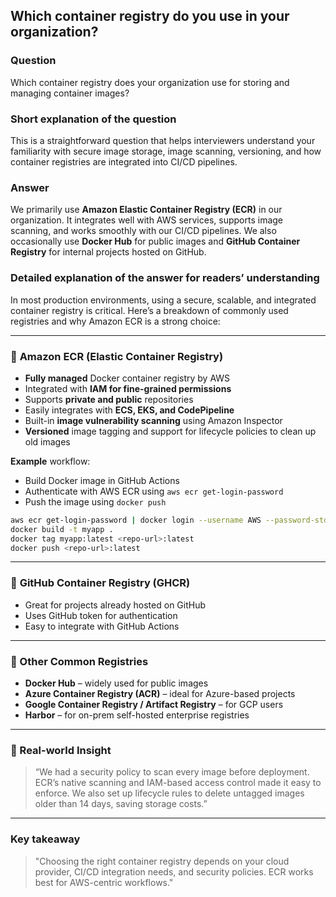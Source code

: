 ## Which container registry do you use in your organization?

### Question  
Which container registry does your organization use for storing and managing container images?

### Short explanation of the question  
This is a straightforward question that helps interviewers understand your familiarity with secure image storage, image scanning, versioning, and how container registries are integrated into CI/CD pipelines.

### Answer  
We primarily use **Amazon Elastic Container Registry (ECR)** in our organization. It integrates well with AWS services, supports image scanning, and works smoothly with our CI/CD pipelines. We also occasionally use **Docker Hub** for public images and **GitHub Container Registry** for internal projects hosted on GitHub.

### Detailed explanation of the answer for readers’ understanding

In most production environments, using a secure, scalable, and integrated container registry is critical. Here’s a breakdown of commonly used registries and why Amazon ECR is a strong choice:

---

### 🐳 **Amazon ECR (Elastic Container Registry)**

- **Fully managed** Docker container registry by AWS
- Integrated with **IAM for fine-grained permissions**
- Supports **private and public** repositories
- Easily integrates with **ECS, EKS, and CodePipeline**
- Built-in **image vulnerability scanning** using Amazon Inspector
- **Versioned** image tagging and support for lifecycle policies to clean up old images

**Example** workflow:

- Build Docker image in GitHub Actions
- Authenticate with AWS ECR using `aws ecr get-login-password`
- Push the image using `docker push`

```bash
aws ecr get-login-password | docker login --username AWS --password-stdin <aws_account>.dkr.ecr.<region>.amazonaws.com
docker build -t myapp .
docker tag myapp:latest <repo-url>:latest
docker push <repo-url>:latest
```

---

### 🐙 **GitHub Container Registry (GHCR)**

- Great for projects already hosted on GitHub
- Uses GitHub token for authentication
- Easy to integrate with GitHub Actions

---

### 🧰 Other Common Registries

- **Docker Hub** – widely used for public images
- **Azure Container Registry (ACR)** – ideal for Azure-based projects
- **Google Container Registry / Artifact Registry** – for GCP users
- **Harbor** – for on-prem self-hosted enterprise registries

---

### 🧠 Real-world Insight

> “We had a security policy to scan every image before deployment. ECR’s native scanning and IAM-based access control made it easy to enforce. We also set up lifecycle rules to delete untagged images older than 14 days, saving storage costs.”

---

### Key takeaway

> "Choosing the right container registry depends on your cloud provider, CI/CD integration needs, and security policies. ECR works best for AWS-centric workflows."
